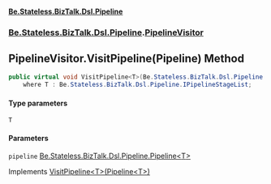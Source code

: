 #### [Be.Stateless.BizTalk.Dsl.Pipeline](README.md 'README')
### [Be.Stateless.BizTalk.Dsl.Pipeline](Be.Stateless.BizTalk.Dsl.Pipeline.md 'Be.Stateless.BizTalk.Dsl.Pipeline').[PipelineVisitor](PipelineVisitor.md 'Be.Stateless.BizTalk.Dsl.Pipeline.PipelineVisitor')

## PipelineVisitor.VisitPipeline<T>(Pipeline<T>) Method

```csharp
public virtual void VisitPipeline<T>(Be.Stateless.BizTalk.Dsl.Pipeline.Pipeline<T> pipeline)
    where T : Be.Stateless.BizTalk.Dsl.Pipeline.IPipelineStageList;
```
#### Type parameters

<a name='Be.Stateless.BizTalk.Dsl.Pipeline.PipelineVisitor.VisitPipeline_T_(Be.Stateless.BizTalk.Dsl.Pipeline.Pipeline_T_).T'></a>

`T`
#### Parameters

<a name='Be.Stateless.BizTalk.Dsl.Pipeline.PipelineVisitor.VisitPipeline_T_(Be.Stateless.BizTalk.Dsl.Pipeline.Pipeline_T_).pipeline'></a>

`pipeline` [Be.Stateless.BizTalk.Dsl.Pipeline.Pipeline&lt;](Pipeline_T_.md 'Be.Stateless.BizTalk.Dsl.Pipeline.Pipeline<T>')[T](PipelineVisitor.VisitPipeline_T_(Pipeline_T_).md#Be.Stateless.BizTalk.Dsl.Pipeline.PipelineVisitor.VisitPipeline_T_(Be.Stateless.BizTalk.Dsl.Pipeline.Pipeline_T_).T 'Be.Stateless.BizTalk.Dsl.Pipeline.PipelineVisitor.VisitPipeline<T>(Be.Stateless.BizTalk.Dsl.Pipeline.Pipeline<T>).T')[&gt;](Pipeline_T_.md 'Be.Stateless.BizTalk.Dsl.Pipeline.Pipeline<T>')

Implements [VisitPipeline&lt;T&gt;(Pipeline&lt;T&gt;)](IPipelineVisitor.VisitPipeline_T_(Pipeline_T_).md 'Be.Stateless.BizTalk.Dsl.Pipeline.IPipelineVisitor.VisitPipeline<T>(Be.Stateless.BizTalk.Dsl.Pipeline.Pipeline<T>)')